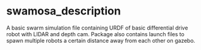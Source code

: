 # swamosa_description
A basic swarm simulation file containing URDF of basic differential drive robot with LIDAR and depth cam. Package also contains launch files to spawn multiple robots a certain distance away from each other on gazebo.
